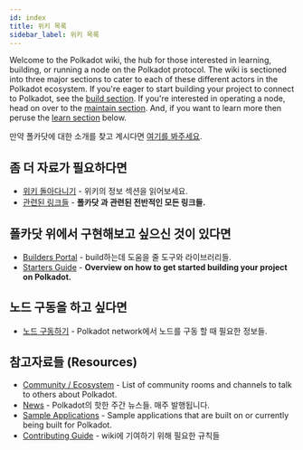 ```yaml
---
id: index
title: 위키 목록
sidebar_label: 위키 목록
---
```


Welcome to the Polkadot wiki, the hub for those interested in learning, building, or running a node on the Polkadot protocol. The wiki is sectioned into three major sections to cater to each of these different actors in the Polkadot ecosystem. If you're eager to start building your project to connect to Polkadot, see the [build section](#want-to-build-on-polkadot). If you're interested in operating a node, head on over to the [maintain section](#want-to-run-a-node). And, if you want to learn more then peruse the [learn section](#want-to-learn-more) below.

만약 폴카닷에 대한 소개를 찾고 계시다면 [여기를 봐주세요](learn-introduction).

## 좀 더 자료가 필요하다면

- [위키 돌아다니기](learn-introduction) - 위키의 정보 섹션을 읽어보세요.
- [관련된 링크들](learn-relevant-links) - **폴카닷 과 관련된 전반적인 모든 링크들.**

## 폴카닷 위에서 구현해보고 싶으신 것이 있다면

- [Builders Portal](build-index) - build하는데 도움을 줄 도구와 라이브러리들.
- [Starters Guide](build-build-with-polkadot) - **Overview on how to get started building your project on Polkadot.**

## 노드 구동을 하고 싶다면

- [노드 구동하기](maintain-index) - Polkadot network에서 노드를 구동 할 때 필요한 정보들.

## 참고자료들 (Resources)

- [Community / Ecosystem](community) - List of community rooms and channels to talk to others about Polkadot.
- [News](news) - Polkadot의 핫한 주간 뉴스들. 매주 발행됩니다.
- [Sample Applications](build-examples-index) - Sample applications that are built on or currently being built for Polkadot.
- [Contributing Guide](contributing) - wiki에 기여하기 위해 필요한 규칙들
